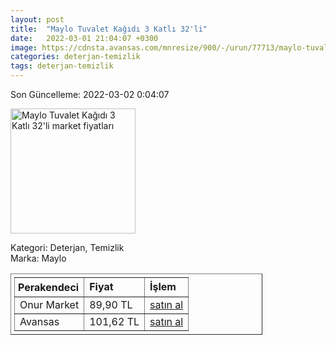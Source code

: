 ```yaml
---
layout: post
title:  "Maylo Tuvalet Kağıdı 3 Katlı 32'li"
date:   2022-03-01 21:04:07 +0300
image: https://cdnsta.avansas.com/mnresize/900/-/urun/77713/maylo-tuvalet-kagidi-3-katli-32li-zoom-1.jpg
categories: deterjan-temizlik
tags: deterjan-temizlik
---
```


Son Güncelleme: 2022-03-02 0:04:07

<img src="https://cdnsta.avansas.com/mnresize/900/-/urun/77713/maylo-tuvalet-kagidi-3-katli-32li-zoom-1.jpg" width="200" alt="Maylo Tuvalet Kağıdı 3 Katlı 32'li market fiyatları" />

Kategori: Deterjan, Temizlik
<br />
Marka: Maylo

<table border="1" style="padding: 5px;width:80%;">
  <tr>
    <td style="padding: 5px;"><strong>Perakendeci</strong></td>
    <td><strong>Fiyat</strong></td>
    <td><strong>İşlem</strong></td>
  </tr>
  <tr>
              <td>Onur Market</td>
              <td>89,90 TL</td>
              <td><a target="_blank" href="https://www.onurmarket.com/product/maylo-3-katli-tuvalet-kagidi-32-li/77684869-851c-4161-8830-72ae8e57f85f">satın al</a></td>
            </tr><tr>
              <td>Avansas</td>
              <td>101,62 TL</td>
              <td><a target="_blank" href="https://www.avansas.com/maylo-tuvalet-kagidi-3-katli-32-li-paket-p-77713">satın al</a></td>
            </tr>
</table>
